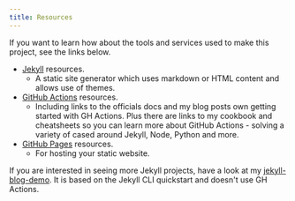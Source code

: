 ```yaml
---
title: Resources
---
```


If you want to learn how about the tools and services used to make this project, see the links below.

- [Jekyll](https://michaelcurrin.github.io/dev-resources/resources/jekyll/) resources. 
    - A static site generator which uses markdown or HTML content and allows use of themes.
- [GitHub Actions](https://michaelcurrin.github.io/dev-resources/resources/ci-cd/github-actions/) resources. 
    - Including links to the officials docs and my blog posts own getting started with GH Actions. Plus there are links to my cookbook and cheatsheets so you can learn more about GitHub Actions - solving a variety of cased around Jekyll, Node, Python and more.
- [GitHub Pages](https://michaelcurrin.github.io/dev-resources/resources/web/github-pages.html) resources. 
    - For hosting your static website.

If you are interested in seeing more Jekyll projects, have a look at my [jekyll-blog-demo](https://michaelcurrin.github.io/jekyll-blog-demo/). It is based on the Jekyll CLI quickstart and doesn't use GH Actions.
